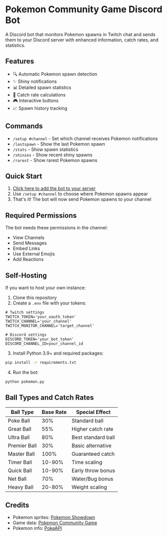 # Pokemon Community Game Discord Bot

A Discord bot that monitors Pokemon spawns in Twitch chat and sends them to your Discord server with enhanced information, catch rates, and statistics.

## Features

- 🔍 Automatic Pokemon spawn detection
- ✨ Shiny notifications
- 📊 Detailed spawn statistics
- 🎯 Catch rate calculations
- 🎮 Interactive buttons
- 📈 Spawn history tracking

## Commands

- `/setup #channel` - Set which channel receives Pokemon notifications
- `/lastspawn` - Show the last Pokemon spawn
- `/stats` - Show spawn statistics
- `/shinies` - Show recent shiny spawns
- `/rarest` - Show rarest Pokemon spawns

## Quick Start

1. [Click here to add the bot to your server](https://discord.com/api/oauth2/authorize?client_id=1341192170371285123&permissions=274878221312&scope=bot%20applications.commands)
2. Use `/setup #channel` to choose where Pokemon spawns appear
3. That's it! The bot will now send Pokemon spawns to your channel

## Required Permissions

The bot needs these permissions in the channel:
- View Channels
- Send Messages
- Embed Links
- Use External Emojis
- Add Reactions

## Self-Hosting

If you want to host your own instance:

1. Clone this repository
2. Create a `.env` file with your tokens:
```env
# Twitch settings
TWITCH_TOKEN='your_oauth_token'
TWITCH_CHANNEL='your_channel'
TWITCH_MONITOR_CHANNEL='target_channel'

# Discord settings
DISCORD_TOKEN='your_bot_token'
DISCORD_CHANNEL_ID=your_channel_id
```

3. Install Python 3.9+ and required packages:
```bash
pip install -r requirements.txt
```

4. Run the bot:
```bash
python pokemon.py
```

## Ball Types and Catch Rates
| Ball Type | Base Rate | Special Effect |
|-----------|-----------|----------------|
| Poke Ball | 30% | Standard ball |
| Great Ball | 55% | Higher catch rate |
| Ultra Ball | 80% | Best standard ball |
| Premier Ball | 30% | Basic alternative |
| Master Ball | 100% | Guaranteed catch |
| Timer Ball | 10-90% | Time scaling |
| Quick Ball | 10-90% | Early throw bonus |
| Net Ball | 70% | Water/Bug bonus |
| Heavy Ball | 20-80% | Weight scaling |

## Credits
- Pokemon sprites: [Pokemon Showdown](https://play.pokemonshowdown.com)
- Game data: [Pokemon Community Game](https://discord.gg/BvaNvMD)
- Pokemon info: [PokeAPI](https://pokeapi.co)
